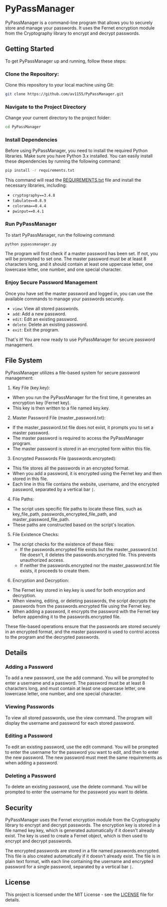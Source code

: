 # PyPassManager

PyPassManager is a command-line program that allows you to securely store and manage your passwords. It uses the Fernet encryption module from the Cryptography library to encrypt and decrypt passwords.

## Getting Started

To get PyPassManager up and running, follow these steps:

### **Clone the Repository:**

   Clone this repository to your local machine using Git:

   ```bash
   git clone https://github.com/av1155/PyPassManager.git
   ```

### Navigate to the Project Directory

Change your current directory to the project folder:

   ```bash
   cd PyPassManager
   ```

### Install Dependencies

Before using PyPassManager, you need to install the required Python libraries. Make sure you have Python 3.x installed. You can easily install these dependencies by running the following command:

```bash
pip install -r requirements.txt
```

This command will read the [REQUIREMENTS.txt](REQUIREMENTS.txt) file and install the necessary libraries, including:

- `cryptography==3.4.8`
- `tabulate==0.8.9`
- `colorama==0.4.4`
- `pwinput==0.4.1`

### Run PyPassManager

To start PyPassManager, run the following command:

```bash
python pypassmanager.py
```

The program will first check if a master password has been set. If not, you will be prompted to set one. The master password must be at least 8 characters long, and it should contain at least one uppercase letter, one lowercase letter, one number, and one special character.

### Enjoy Secure Password Management

Once you have set the master password and logged in, you can use the available commands to manage your passwords securely.

- `view`: View all stored passwords.
- `add`: Add a new password.
- `edit`: Edit an existing password.
- `delete`: Delete an existing password.
- `exit`: Exit the program.

That's it! You are now ready to use PyPassManager for secure password management.

## File System

PyPassManager utilizes a file-based system for secure password management:

1. Key File (key.key):

- When you run the PyPassManager for the first time, it generates an encryption key (Fernet key).
- This key is then written to a file named key.key.

2. Master Password File (master_password.txt):

- If the master_password.txt file does not exist, it prompts you to set a master password.
- The master password is required to access the PyPassManager program.
- The master password is stored in an encrypted form within this file.

3. Encrypted Passwords File (passwords.encrypted):

- This file stores all the passwords in an encrypted format.
- When you add a password, it is encrypted using the Fernet key and then stored in this file.
- Each line in this file contains the website, username, and the encrypted password, separated by a vertical bar `|`.

4. File Paths:

- The script uses specific file paths to locate these files, such as key_file_path, passwords_encrypted_file_path, and master_password_file_path.
- These paths are constructed based on the script's location.

5. File Existence Checks:

- The script checks for the existence of these files:
  - If the passwords.encrypted file exists but the master_password.txt file doesn't, it deletes the passwords.encrypted file. This prevents unauthorized access.
  - If neither the passwords.encrypted nor the master_password.txt file exists, it proceeds to create them.

6. Encryption and Decryption:

- The Fernet key stored in key.key is used for both encryption and decryption.
- When viewing, editing, or deleting passwords, the script decrypts the passwords from the passwords.encrypted file using the Fernet key.
- When adding a password, it encrypts the password with the Fernet key before appending it to the passwords.encrypted file.

These file-based operations ensure that the passwords are stored securely in an encrypted format, and the master password is used to control access to the program and the decrypted passwords.

## Details

### Adding a Password

To add a new password, use the add command. You will be prompted to enter a username and a password. The password must be at least 8 characters long, and must contain at least one uppercase letter, one lowercase letter, one number, and one special character.

### Viewing Passwords

To view all stored passwords, use the view command. The program will display the username and password for each stored password.

### Editing a Password

To edit an existing password, use the edit command. You will be prompted to enter the username for the password you want to edit, and then to enter the new password. The new password must meet the same requirements as when adding a password.

### Deleting a Password

To delete an existing password, use the delete command. You will be prompted to enter the username for the password you want to delete.

## Security

PyPassManager uses the Fernet encryption module from the Cryptography library to encrypt and decrypt passwords. The encryption key is stored in a file named key.key, which is generated automatically if it doesn't already exist. The key is used to create a Fernet object, which is then used to encrypt and decrypt passwords.

The encrypted passwords are stored in a file named passwords.encrypted. This file is also created automatically if it doesn't already exist. The file is in plain text format, with each line containing the username and encrypted password for a single password, separated by a vertical bar `|`.

## License

This project is licensed under the MIT License - see the [LICENSE](LICENSE) file for details.
